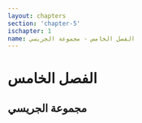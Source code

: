 ```yaml
---
layout: chapters
section: 'chapter-5'
ischapter: 1
name: الفصل الخامس - مجموعة الجريسي
---
```

# الفصل الخامس

## مجموعة الجريسي
